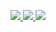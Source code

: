 <p align="center">
  <a href="https://github.com/d0m00re">
    <img src="http://github-profile-summary-cards.vercel.app/api/cards/profile-details?username=d0m00re&theme=transparent" />
  </a>
  <a href="https://github.com/d0m00re">
    <img src="https://github-readme-streak-stats.herokuapp.com/?user=d0m00re&hide_border=true&card_width=338&theme=transparent" />
  </a>
  <a href="https://github.com/d0m00re">
    <img src="http://github-profile-summary-cards.vercel.app/api/cards/stats?username=dilaouid&theme=transparent" />
  </a>
</p>
